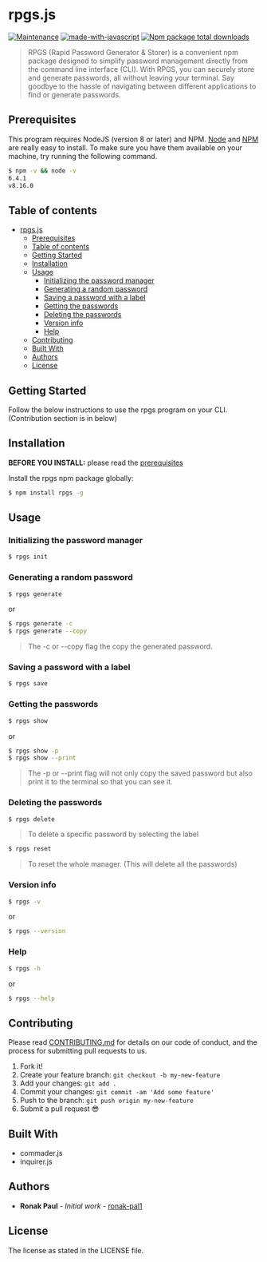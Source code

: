 # rpgs.js

[![Maintenance](https://img.shields.io/badge/Maintained%3F-yes-green.svg)](https://GitHub.com/Naereen/StrapDown.js/graphs/commit-activity)
[![made-with-javascript](https://img.shields.io/badge/Made%20with-JavaScript-1f425f.svg)](https://www.javascript.com)
[![Npm package total downloads](https://badgen.net/npm/dt/rpgs)](https://npmjs.com/package/rpgs)

> RPGS (Rapid Password Generator & Storer) is a convenient npm package designed to simplify password management directly from the command line interface (CLI). With RPGS, you can securely store and generate passwords, all without leaving your terminal. Say goodbye to the hassle of navigating between different applications to find or generate passwords.

## Prerequisites

This program requires NodeJS (version 8 or later) and NPM.
[Node](http://nodejs.org/) and [NPM](https://npmjs.org/) are really easy to install.
To make sure you have them available on your machine,
try running the following command.

```sh
$ npm -v && node -v
6.4.1
v8.16.0
```

## Table of contents

- [rpgs.js](#rpgsjs)
  - [Prerequisites](#prerequisites)
  - [Table of contents](#table-of-contents)
  - [Getting Started](#getting-started)
  - [Installation](#installation)
  - [Usage](#usage)
    - [Initializing the password manager](#initializing-the-password-manager)
    - [Generating a random password](#generating-a-random-password)
    - [Saving a password with a label](#saving-a-password-with-a-label)
    - [Getting the passwords](#getting-the-passwords)
    - [Deleting the passwords](#deleting-the-passwords)
    - [Version info](#version-info)
    - [Help](#help)
  - [Contributing](#contributing)
  - [Built With](#built-with)
  - [Authors](#authors)
  - [License](#license)

## Getting Started

Follow the below instructions to use the rpgs program on your CLI. (Contribution section is in below)

## Installation

**BEFORE YOU INSTALL:** please read the [prerequisites](#prerequisites)

Install the rpgs npm package globally:

```sh
$ npm install rpgs -g
```

## Usage

### Initializing the password manager

```sh
$ rpgs init
```

### Generating a random password

```sh
$ rpgs generate
```

or

```sh
$ rpgs generate -c
$ rpgs generate --copy
```

> The -c or --copy flag the copy the generated password.

### Saving a password with a label

```sh
$ rpgs save
```

### Getting the passwords

```sh
$ rpgs show
```

or

```sh
$ rpgs show -p
$ rpgs show --print
```

> The -p or --print flag will not only copy the saved password but also print it to the terminal so that you can see it.

### Deleting the passwords

```sh
$ rpgs delete
```
> To delete a specific password by selecting the label

```sh
$ rpgs reset
```
> To reset the whole manager. (This will delete all the passwords)

### Version info

```sh
$ rpgs -v
```

or

```sh
$ rpgs --version
```

### Help

```sh
$ rpgs -h
```

or

```sh
$ rpgs --help
```

## Contributing

Please read [CONTRIBUTING.md](CONTRIBUTING.md) for details on our code of conduct, and the process for submitting pull requests to us.

1.  Fork it!
2.  Create your feature branch: `git checkout -b my-new-feature`
3.  Add your changes: `git add .`
4.  Commit your changes: `git commit -am 'Add some feature'`
5.  Push to the branch: `git push origin my-new-feature`
6.  Submit a pull request :sunglasses:

## Built With

- commader.js
- inquirer.js

## Authors

- **Ronak Paul** - _Initial work_ - [ronak-pal1](https://github.com/ronak-pal1)

## License

The license as stated in the LICENSE file.
